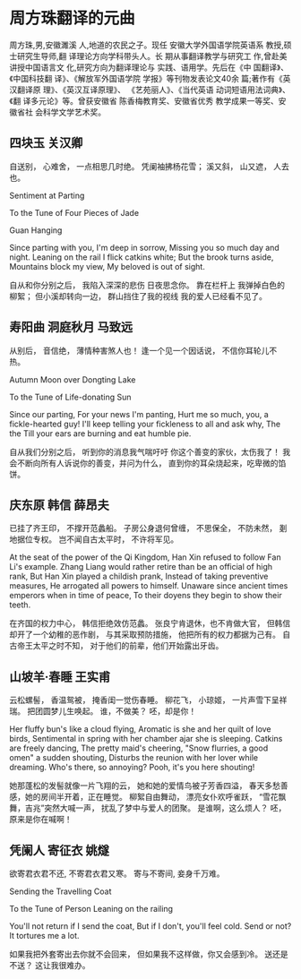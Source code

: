 # 周方珠翻译的元曲

周方珠,男,安徽濉溪 人,地道的农民之子。现任 安徽大学外国语学院英语系 教授,硕士研究生导师,翻 译理论方向学科带头人。长 期从事翻译教学与研究工 作,曾赴美讲授中国语言文 化,研究方向为翻译理论与 实践、语用学。先后在《中 国翻译》、《中国科技翻 译》、《解放军外国语学院 学报》等刊物发表论文40余 篇;著作有《英汉翻译原 理》、《英汉互译原理》、 《艺苑丽人》、《当代英语 动词短语用法词典》、《翻 译多元论》等。曾获安徽省 陈香梅教育奖、安徽省优秀 教学成果一等奖、安徽省社 会科学文学艺术奖。

## 四块玉 关汉卿

自送别，
心难舍，
一点相思几时绝。
凭阑袖拂杨花雪；
溪又斜，
山又遮，
人去也。

Sentiment at Parting

To the Tune of Four Pieces of Jade

Guan Hanging

Since parting with you,
I'm deep in sorrow,
Missing you so much day and night.
Leaning on the rail
I flick catkins white;
But the brook turns aside,
Mountains block my view,
My beloved is out of sight.

自从和你分别之后，
我陷入深深的悲伤
日夜思念你。
靠在栏杆上
我弹掉白色的柳絮；
但小溪却转向一边，
群山挡住了我的视线
我的爱人已经看不见了。


## 寿阳曲 洞庭秋月 马致远

从别后，
音信绝，
薄情种害煞人也！
逢一个见一个因话说，
不信你耳轮儿不热。

Autumn Moon over Dongting Lake

To the Tune of Life-donating Sun

Since our parting,
For your news I'm panting,
Hurt me so much, you, a fickle-hearted guy!
I'll keep telling your fickleness to all and ask why,
The the Till your ears are burning and eat humble pie.

自从我们分别之后，
听到你的消息我气喘吁吁
你这个善变的家伙，太伤我了！
我会不断向所有人诉说你的善变，并问为什么，
直到你的耳朵烧起来，吃卑微的馅饼。

## 庆东原 韩信 薛昂夫

已挂了齐王印，
不撑开范蠡船。
子房公身退何曾缠，
不思保全，
不防未然，
剗地据位专权。
岂不闻自古太平时，
不许将军见。

At the seat of the power of the Qi Kingdom,
Han Xin refused to follow Fan Li's example.
Zhang Liang would rather retire than be an official of high rank, 
But Han Xin played a childish prank, 
Instead of taking preventive measures, 
He arrogated all powers to himself. 
Unaware since ancient times emperors when in time of peace, 
To their doyens they begin to show their teeth.

在齐国的权力中心，
韩信拒绝效仿范蠡。
张良宁肯退休，也不肯做大官，
但韩信却开了一个幼稚的恶作剧，
与其采取预防措施，
他把所有的权力都据为己有。
自古帝王太平之时不知，
对于他们的前辈，他们开始露出牙齿。

## 山坡羊·春睡 王实甫

云松螺髻，
香温鸳被，
掩香闺一觉伤春睡。
柳花飞，
小琼姬，
一片声雪下呈祥瑞。
把团圆梦儿生唤起。
谁，不做美？
呸，却是你！

Her fluffy bun's like a cloud flying, 
Aromatic is she and her quilt of love birds, 
Sentimental in spring with her chamber ajar she is sleeping. 
Catkins are freely dancing, 
The pretty maid's cheering, 
"Snow flurries, a good omen" a sudden shouting,
Disturbs the reunion with her lover while dreaming. 
Who's there, so annoying? 
Pooh, it's you here shouting!

她那蓬松的发髻就像一片飞翔的云，
她和她的爱情鸟被子芳香四溢，
春天多愁善感，她的房间半开着，正在睡觉。
柳絮自由舞动，
漂亮女仆欢呼雀跃，
“雪花飘舞，吉兆”突然大喊一声，
扰乱了梦中与爱人的团聚。
是谁啊，这么烦人？
呸，原来是你在喊啊！

## 凭阑人 寄征衣 姚燧

欲寄君衣君不还,
不寄君衣君又寒。
寄与不寄间,
妾身千万难。

Sending the Travelling Coat

To the Tune of Person Leaning on the railing

You'll not return if I send the coat, 
But if I don't, you'll feel cold. 
Send or not? 
It tortures me a lot.

如果我把外套寄出去你就不会回来，
但如果我不这样做，你又会感到冷。
送还是不送？
这让我很难办。